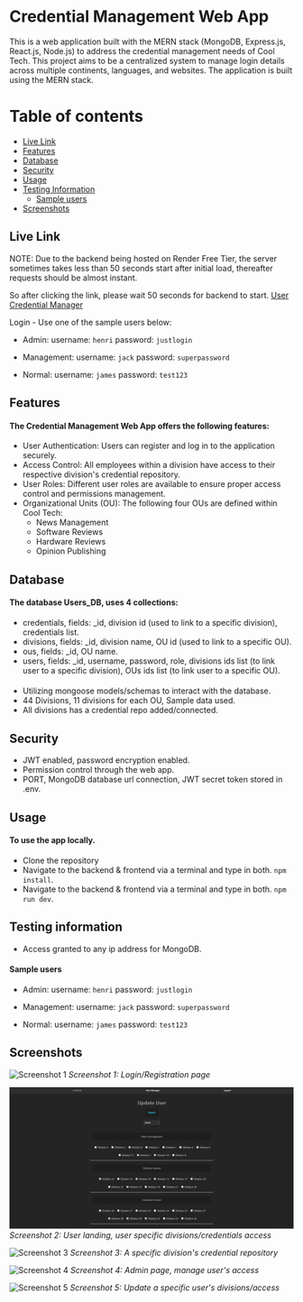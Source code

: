 # Credential Management Web App

This is a web application built with the MERN stack (MongoDB, Express.js, React.js, Node.js) to address the credential management needs of Cool Tech. 
This project aims to be a centralized system to manage login details across multiple continents, languages, and websites. 
The application is built using the MERN stack. 

Table of contents
=================
<!--ts-->
   * [Live Link](#Live-Link)
   * [Features](#Features)
   * [Database](#Database)
   * [Security](#Security)
   * [Usage](#Usage)
   * [Testing Information](#Testing-Information)
        *  [Sample users](#Sample-users)
   * [Screenshots](Screenshots)
<!--te-->

## Live Link
NOTE: Due to the backend being hosted on Render Free Tier, the server sometimes takes less than 50 seconds start after initial load, thereafter requests should be almost instant.

So after clicking the link, please wait 50 seconds for backend to start.
[User Credential Manager](https://resplendent-pithivier-138605.netlify.app)

Login - Use one of the sample users below:
- Admin: username: `henri` password: `justlogin`

- Management: username: `jack` password: `superpassword`

- Normal: username: `james` password: `test123`

## Features
#### The Credential Management Web App offers the following features:

- User Authentication: Users can register and log in to the application securely.
- Access Control: All employees within a division have access to their respective division's credential repository.
- User Roles: Different user roles are available to ensure proper access control and permissions management.
- Organizational Units (OU): The following four OUs are defined within Cool Tech:
  - News Management
  - Software Reviews
  - Hardware Reviews
  - Opinion Publishing

## Database 
#### The database Users_DB, uses 4 collections:
- credentials, fields: _id, division id (used to link to a specific division), credentials list.
- divisions, fields: _id, division name, OU id (used to link to a specific OU).
- ous, fields: _id, OU name.
- users, fields: _id, username, password, role, divisions ids list (to link user to a specific division), OUs ids list (to link user to a specific OU).

#### 

- Utilizing mongoose models/schemas to interact with the database.
- 44 Divisions, 11 divisions for each OU, Sample data used.
- All divisions has a credential repo added/connected.

## Security

- JWT enabled, password encryption enabled.
- Permission control through the web app.
- PORT, MongoDB database url connection, JWT secret token stored in .env.

## Usage

#### To use the app locally.
- Clone the repository
- Navigate to the backend & frontend via a terminal and type in both. `npm install`.
- Navigate to the backend & frontend via a terminal and type in both. `npm run dev`.

## Testing information

- Access granted to any ip address for MongoDB.

#### Sample users

- Admin: username: `henri` password: `justlogin`

- Management: username: `jack` password: `superpassword`

- Normal: username: `james` password: `test123`

## Screenshots

![Screenshot 1](app-screenshots/login.png)
*Screenshot 1: Login/Registration page*

![Screenshot 2](app-screenshots/user-division.png)
*Screenshot 2: User landing, user specific divisions/credentials access*

![Screenshot 3](app-screenshots/repo.png)
*Screenshot 3: A specific division's credential repository*

![Screenshot 4](app-screenshots/user-manage.png)
*Screenshot 4: Admin page, manage user's access*

![Screenshot 5](app-screenshots/user-update.png)
*Screenshot 5: Update a specific user's divisions/access*
